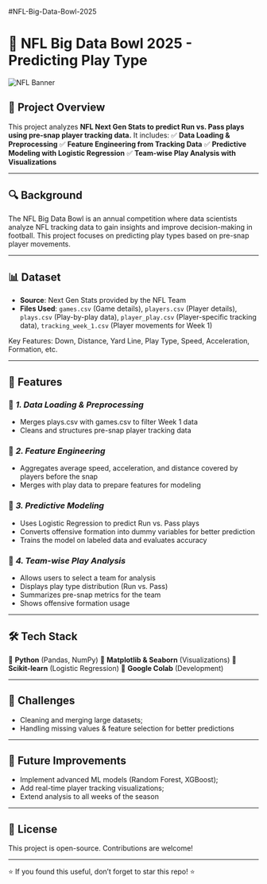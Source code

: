 #NFL-Big-Data-Bowl-2025

# 🏈 NFL Big Data Bowl 2025 - Predicting Play Type

![NFL Banner](https://upload.wikimedia.org/wikipedia/en/a/a2/National_Football_League_logo.svg)  

## 📌 Project Overview
This project analyzes **NFL Next Gen Stats to predict Run vs. Pass plays using pre-snap player tracking data.** It includes:
✅ **Data Loading & Preprocessing**
✅ **Feature Engineering from Tracking Data**
✅ **Predictive Modeling with Logistic Regression**
✅ **Team-wise Play Analysis with Visualizations**

---

## 🔍 Background

The NFL Big Data Bowl is an annual competition where data scientists analyze NFL tracking data to gain insights and improve decision-making in football. This project focuses on predicting play types based on pre-snap player movements.

---

## 📊 Dataset
- **Source**: Next Gen Stats provided by the NFL Team
- **Files Used**:
``games.csv`` (Game details),
``players.csv`` (Player details),
``plays.csv`` (Play-by-play data),
``player_play.csv`` (Player-specific tracking data),
``tracking_week_1.csv`` (Player movements for Week 1)

Key Features: Down, Distance, Yard Line, Play Type, Speed, Acceleration, Formation, etc.

---

## 🚀 Features

### 🔹 ***1. Data Loading & Preprocessing***
- Merges plays.csv with games.csv to filter Week 1 data
- Cleans and structures pre-snap player tracking data

### 🔹 ***2. Feature Engineering***
- Aggregates average speed, acceleration, and distance covered by players before the snap
- Merges with play data to prepare features for modeling

### 🔹 ***3. Predictive Modeling***
- Uses Logistic Regression to predict Run vs. Pass plays
- Converts offensive formation into dummy variables for better prediction
- Trains the model on labeled data and evaluates accuracy

### 🔹 ***4. Team-wise Play Analysis***
- Allows users to select a team for analysis
- Displays play type distribution (Run vs. Pass)
- Summarizes pre-snap metrics for the team
- Shows offensive formation usage

---

## 🛠️ Tech Stack
🔹 **Python** (Pandas, NumPy)
🔹 **Matplotlib & Seaborn** (Visualizations)
🔹 **Scikit-learn** (Logistic Regression)
🔹 **Google Colab** (Development)

---

## 🧠 Challenges
- Cleaning and merging large datasets;
- Handling missing values & feature selection for better predictions

---

## 📌 Future Improvements
- Implement advanced ML models (Random Forest, XGBoost);
- Add real-time player tracking visualizations;
- Extend analysis to all weeks of the season

---

## 📜 License
This project is open-source. Contributions are welcome!

---

⭐ If you found this useful, don’t forget to star this repo! ⭐
